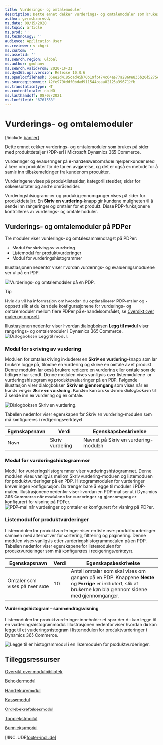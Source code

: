 ```yaml
---
title: Vurderings- og omtalemoduler
description: Dette emnet dekker vurderings- og omtalemoduler som brukes på sider med produktdetaljer i Microsoft Dynamics 365 Commerce.
author: gvrmohanreddy
ms.date: 09/15/2020
ms.topic: article
ms.prod: ''
ms.technology: ''
audience: Application User
ms.reviewer: v-chgri
ms.custom: ''
ms.assetid: ''
ms.search.region: Global
ms.author: gmohanv
ms.search.validFrom: 2020-10-31
ms.dyn365.ops.version: Release 10.0.6
ms.openlocfilehash: 66ee2d4185cad45b70b19fb474c64ae77a2868e835b20d5275e21610c0150370
ms.sourcegitcommit: 42fe9790ddf0bdad911544deaa82123a396712fb
ms.translationtype: HT
ms.contentlocale: nb-NO
ms.lasthandoff: 08/05/2021
ms.locfileid: "6761568"
---
```

# <a name="ratings-and-reviews-modules"></a>Vurderings- og omtalemoduler

[!include [banner](includes/banner.md)]

Dette emnet dekker vurderings- og omtalemoduler som brukes på sider med produktdetaljer (PDP-er) i Microsoft Dynamics 365 Commerce.

Vurderinger og evalueringer på e-handelswebområder hjelper kunder med å lære om produkter før de tar en avgjørelse, og det er også en metode for å samle inn tilbakemeldinger fra kunder om produkter. 

Vurderingene vises på produktlistesider, kategorilistesider, sider for søkeresultater og andre områdesider. 

Vurderingshistogrammer og produktgjennomganger vises på sider for produktdetaljer. En **Skriv en vurdering**-knapp gir kundene muligheten til å sende inn rangeringer og omtaler for et produkt. Disse PDP-funksjonene kontrolleres av vurderings- og omtalemoduler.

## <a name="ratings-and-reviews-modules-on-pdps"></a>Vurderings- og omtalemoduler på PDPer 

Tre moduler viser vurderings- og omtalesammendraget på PDPer:
- Modul for skriving av vurdering
- Listemodul for produktvurderinger
- Modul for vurderingshistogrammer
 
Illustrasjonen nedenfor viser hvordan vurderings- og evalueringsmodulene ser ut på en PDP.

![Vurderings- og omtalemoduler på en PDP.](media/rnr-eCommerce-pdp-reviews-modules_design.png)

> [!TIP] 
> Hvis du vil ha informasjon om hvordan du optimaliserer PDP-maler og -oppsett slik at du kan dele konfigurasjonene for vurderings- og omtalemoduler mellom flere PDPer på e-handelsområdet, se [Oversikt over maler og oppsett](templates-layouts-overview.md).

Illustrasjonen nedenfor viser hvordan dialogboksen **Legg til modul** viser rangerings- og omtalemoduler i Dynamics 365 Commerce.
![Dialogboksen Legg til modul.](media/rnr-eCommerce-pdp-adding-rnr-modules.png)

### <a name="write-review-module"></a>Modul for skriving av vurdering

Modulen for omtaleskriving inkluderer en **Skriv en vurdering**-knapp som lar brukere logge på, tilordne en vurdering og skrive en omtale av et produkt. Denne modulen lar også brukere redigere en vurdering eller omtale som de tidligere har sendt. Denne modulen vises vanligvis over listemodulene for vurderingshistogram og produktevalueringer på en PDP.
Følgende illustrasjon viser dialogboksen **Skriv en gjennomgang** som vises når en kunde velger **Skriv en vurdering**. Kunden kan bruke denne dialogboksen til å sende inn en vurdering og en omtale.

![Dialogboksen Skriv en vurdering.](media/rnr-eCommerce-write-review-module.png)

Tabellen nedenfor viser egenskapen for Skriv en vurdering-modulen som må konfigureres i redigeringsverktøyet.

| Egenskapsnavn | Verdi        | Egenskapsbeskrivelse                 |
|---------------|--------------|--------------------------------------|
| Navn          | Skriv vurdering | Navnet på Skriv en vurdering-modulen |

### <a name="ratings-histogram-module"></a>Modul for vurderingshistogrammer

Modul for vurderingshistogrammer viser vurderingshistogrammet. Denne modulen vises vanligvis mellom Skriv vurdering-modulen og listemodulen for produktvurderinger på en PDP.
Histogrammodulen for vurderinger krever ingen konfigurasjon. Du trenger bare å legge til modulen i PDP-malen. Illustrasjonene nedenfor viser hvordan en PDP-mal ser ut i Dynamics 365 Commerce når modulene for vurderinger og gjennomgang er konfigurert for visning på PDPer.
![PDP-mal når vurderinger og omtaler er konfigurert for visning på PDPer.](media/rnr-eCommerce-pdp-reviews-modules.png)

### <a name="product-reviews-list-module"></a>Listemodul for produktvurderinger

Listemodulen for produktvurderinger viser en liste over produktvurderinger sammen med alternativer for sortering, filtrering og paginering. Denne modulen vises vanligvis etter vurderingshistogrammodulen på en PDP.
Tabellen nedenfor viser egenskapene for listemodulen for produktvurderinger som må konfigureres i redigeringsverktøyet.

| Egenskapsnavn              | Verdi | Egenskapsbeskrivelse |
|----------------------------|-------| ---------------------|
| Omtaler som vises på hver side | 10    | Antall omtaler som skal vises om gangen på en PDP. Knappene **Neste** og **Forrige** er inkludert, slik at brukerne kan bla gjennom sidene med gjennomganger. |

#### <a name="ratings-histogram--summary-view"></a>Vurderingshistogram – sammendragsvisning

Listemodulen for produktvurderinger inneholder et spor der du kan legge til en vurderingshistogrammodul. Illustrasjonen nedenfor viser hvordan du kan legge til et vurderingshistogram i listemodulen for produktvurderinger i Dynamics 365 Commerce.

![Legge til en histogrammodul i en listemodulen for produktvurderinger.](media/rnr-eCommerce-pdp-rating-histogram-summary.png)

## <a name="additional-resources"></a>Tilleggsressurser

[Oversikt over modulbibliotek](starter-kit-overview.md)

[Beholdermodul](add-container-module.md)

[Handlekurvmodul](add-cart-module.md)

[Kassemodul](add-checkout-module.md)

[Ordrebekreftelsesmodul](order-confirmation-module.md)

[Topptekstmodul](author-header-module.md)

[Bunntekstmodul](author-footer-module.md)


[!INCLUDE[footer-include](../includes/footer-banner.md)]